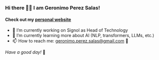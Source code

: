 ### Hi there 👋🏼  I am Geronimo Perez Salas!

#### Check out my [personal website](https://gerosalas.vercel.app)

- 🔭 I’m currently working on Signol as Head of Technology 
- 🤖 I’m currently learning more about AI (NLP, transformers, LLMs, etc.)
- 📫 How to reach me: geronimo.perez.salas@gmail.com 💬

*Have a good day!* 👋 
